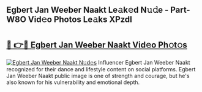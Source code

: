 ## Egbert Jan Weeber Naakt Le𝚊k𝚎d N𝚞𝚍e - Part-W8O Vid𝚎o Photos Le𝚊ks XPzdI

# <h2><a href="http://fb6v2k.evod.top/?m=Egbert+Jan+Weeber+Naakt">🔗 👉🔴 Egbert Jan Weeber Naakt Vid𝚎o Ph𝚘t𝚘s</a></h2>

[![Egbert Jan Weeber Naakt N𝚞d𝚎s](https://i.imgur.com/8V9OHl7.gif)](http://fb6v2k.evod.top/?m=Egbert+Jan+Weeber+Naakt)
Influencer Egbert Jan Weeber Naakt recognized for their dance and lifestyle content on social platforms. Egbert Jan Weeber Naakt public image is one of strength and courage, but he's also known for his vulnerability and emotional depth. 
